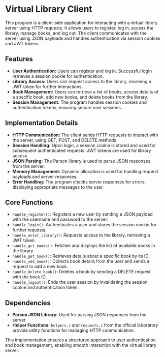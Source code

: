 # Virtual Library Client

This program is a client-side application for interacting with a virtual library server using HTTP requests. It allows users to register, log in, access the library, manage books, and log out. The client communicates with the server using JSON payloads and handles authentication via session cookies and JWT tokens.

## Features

- **User Authentication:** Users can register and log in. Successful login retrieves a session cookie for authentication.
- **Library Access:** Users can request access to the library, receiving a JWT token for further interactions.
- **Book Management:** Users can retrieve a list of books, access details of a specific book, add new books, and delete books from the library.
- **Session Management:** The program handles session cookies and authentication tokens, ensuring secure user sessions.

## Implementation Details

- **HTTP Communication:** The client sends HTTP requests to interact with the server, using GET, POST, and DELETE methods.
- **Session Handling:** Upon login, a session cookie is stored and used for subsequent authenticated requests. JWT tokens are used for library access.
- **JSON Parsing:** The Parson library is used to parse JSON responses from the server.
- **Memory Management:** Dynamic allocation is used for handling request payloads and server responses.
- **Error Handling:** The program checks server responses for errors, displaying appropriate messages to the user.

## Core Functions

- `handle_register()`: Registers a new user by sending a JSON payload with the username and password to the server.
- `handle_login()`: Authenticates a user and stores the session cookie for further requests.
- `handle_enter_library()`: Requests access to the library, retrieving a JWT token.
- `handle_get_books()`: Fetches and displays the list of available books in the library.
- `handle_get_book()`: Retrieves details about a specific book by its ID.
- `handle_add_book()`: Collects book details from the user and sends a request to add a new book.
- `handle_delete_book()`: Deletes a book by sending a DELETE request with the book ID.
- `handle_logout()`: Ends the user session by invalidating the session cookie and authentication token.

## Dependencies

- **Parson JSON Library:** Used for parsing JSON responses from the server.
- **Helper Functions:** `helpers.c` and `requests.c` from the official laboratory provide utility functions for managing HTTP communication.

This implementation ensures a structured approach to user authentication and book management, enabling smooth interaction with the virtual library server.

